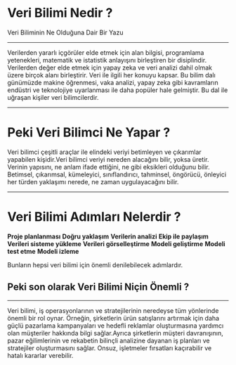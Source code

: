 # Veri Bilimi Nedir ? 
Veri Biliminin Ne Olduğuna Dair Bir Yazu

<hr>

Verilerden yararlı içgörüler elde etmek için alan bilgisi, programlama yetenekleri, matematik ve istatistik anlayışını birleştiren bir disiplindir. Verilerden değer elde etmek için yapay zeka ve veri analizi dahil olmak üzere birçok alanı birleştirir. Veri ile ilgili her konuyu kapsar. Bu bilim dalı günümüzde makine öğrenmesi, vaka analizi, yapay zeka gibi kavramların endüstri ve teknolojiye uyarlanması ile daha popüler hale gelmiştir. Bu dal ile uğraşan kişiler veri bilimcilerdir.

--------------------

# Peki Veri Bilimci Ne Yapar ?

Veri bilimci çeşitli araçlar ile elindeki veriyi betimleyen ve çıkarımlar yapabilen kişidir.Veri bilimci veriyi nereden alacağını bilir, yoksa üretir. Verinin yapısını, ne anlam ifade ettiğini, ne gibi eksikleri olduğunu bilir. Betimsel, çıkarımsal, kümeleyici, sınıflandırıcı, tahminsel, öngörücü, önleyici her türden yaklaşımı nerede, ne zaman uygulayacağını bilir.

--------------------

# Veri Bilimi Adımları Nelerdir ? 

**Proje planlanması** 
**Doğru yaklaşım**
**Verilerin analizi**
**Ekip ile paylaşım**
**Verileri sisteme yükleme**
**Verileri görselleştirme**
**Modeli geliştirme**
**Modeli test etme**
**Modeli izleme**

Bunların hepsi veri bilimi için önemli denilebilecek adımlardır.

## Peki son olarak Veri Bilimi Niçin Önemli ?

-----

Veri bilimi, iş operasyonlarının ve stratejilerinin neredeyse tüm yönlerinde önemli bir rol oynar. Örneğin, şirketlerin ürün satışlarını artırmak için daha güçlü pazarlama kampanyaları ve hedefli reklamlar oluşturmasına yardımcı olan müşteriler hakkında bilgi sağlar.Ayrıca şirketlerin müşteri davranışının, pazar eğilimlerinin ve rekabetin bilinçli analizine dayanan iş planları ve stratejiler oluşturmasını sağlar. Onsuz, işletmeler fırsatları kaçırabilir ve hatalı kararlar verebilir.
